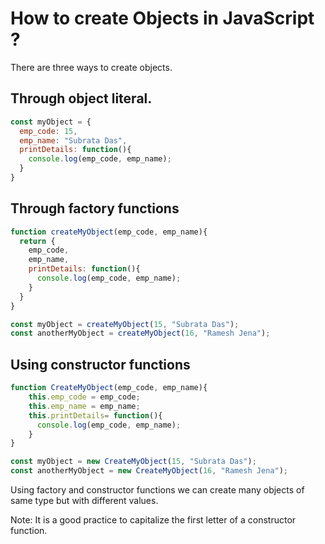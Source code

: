 # How to create Objects in JavaScript ?

There are three ways to create objects.

## Through object literal.

```js
const myObject = {
  emp_code: 15,
  emp_name: "Subrata Das",
  printDetails: function(){
    console.log(emp_code, emp_name);
  }
}
```

## Through factory functions

```js
function createMyObject(emp_code, emp_name){
  return {
    emp_code,
    emp_name,
    printDetails: function(){
      console.log(emp_code, emp_name);
    }
  }
}

const myObject = createMyObject(15, "Subrata Das");
const anotherMyObject = createMyObject(16, "Ramesh Jena");
```

## Using constructor functions

```js
function CreateMyObject(emp_code, emp_name){
    this.emp_code = emp_code;
    this.emp_name = emp_name;
    this.printDetails= function(){
      console.log(emp_code, emp_name);
    }
}

const myObject = new CreateMyObject(15, "Subrata Das");
const anotherMyObject = new CreateMyObject(16, "Ramesh Jena");
```

Using factory and constructor functions we can create many objects of same type but with different values.

Note: It is a good practice to capitalize the first letter of a constructor function.
